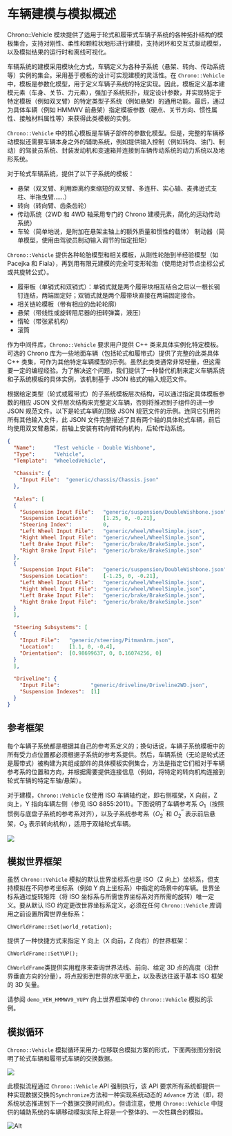 # 车辆建模与模拟概述

Chrono::Vehicle 模块提供了适用于轮式和履带式车辆子系统的各种拓扑结构的模板集合，支持对刚性、柔性和颗粒状地形进行建模，支持闭环和交互式驱动模型，以及模拟结果的运行时和离线可视化。

车辆系统的建模采用模块化方式，车辆定义为各种子系统（悬架、转向、传动系统等）实例的集合。采用基于模板的设计可实现建模的灵活性。在 `Chrono::Vehicle` 中，模板是参数化模型，用于定义车辆子系统的特定实现。因此，模板定义基本建模元素（车身、关节、力元素），强加子系统拓扑，规定设计参数，并实现特定于特定模板（例如双叉臂）的特定类型子系统（例如悬架）的通用功能。最后，通过为具体车辆（例如 HMMWV 前悬架）指定模板参数（硬点、关节方向、惯性属性、接触材料属性等）来获得此类模板的实例。

`Chrono::Vehicle` 中的核心模板是车辆子部件的参数化模型。但是，完整的车辆移动模拟还需要车辆本身之外的辅助系统，例如提供输入控制（例如转向、油门、制动）的驾驶员系统、封装发动机和变速箱并连接到车辆传动系统的动力系统以及地形系统。

对于轮式车辆系统，提供了以下子系统的模板：

- 悬架（双叉臂、利用距离约束缩短的双叉臂、多连杆、实心轴、麦弗逊式支柱、半拖曳臂……）
- 转向（转向臂、齿条齿轮）
- 传动系统（2WD 和 4WD 轴采用专门的 Chrono 建模元素，简化的运动传动系统）
- 车轮（简单地说，是附加在悬架主轴上的额外质量和惯性的载体）
制动器（简单模型，使用由驾驶员制动输入调节的恒定扭矩）

`Chrono::Vehicle` 提供各种轮胎模型和相关模板，从刚性轮胎到半经验模型（如 Pacejka 和 Fiala），再到用有限元建模的完全可变形轮胎（使用绝对节点坐标公式或共旋转公式）。

- 履带板（单销式和双销式）：单销式就是两个履带块相互结合之后以一根长钢钉连结，两端固定好；双销式就是两个履带块直接在两端固定接合。
- 相关链轮模板（带有相应的齿轮轮廓）
- 悬架（带线性或旋转阻尼器的扭转弹簧，液压）
- 惰轮（带张紧机构）
- 滚筒

作为中间件库，`Chrono::Vehicle` 要求用户提供 C++ 类来具体实例化特定模板。可选的 Chrono 库为一些地面车辆（包括轮式和履带式）提供了完整的此类具体 C++ 类集，可作为其他特定车辆模型的示例。虽然此类类通常非常轻量，但这需要一定的编程经验。为了解决这个问题，我们提供了一种替代机制来定义车辆系统和子系统模板的具体实例，该机制基于 JSON 格式的输入规范文件。

根据给定类型（轮式或履带式）的子系统模板层次结构，可以通过指定具体模板参数的相应 JSON 文件层次结构来完整定义车辆，否则将推迟到子组件的进一步 JSON 规范文件。以下是轮式车辆的顶级 JSON 规范文件的示例。连同它引用的所有其他输入文件，此 JSON 文件完整描述了具有两个轴的具体轮式车辆，前后均使用双叉臂悬架，前轴上安装有转向臂转向机构，后轮传动系统。

```json
{
  "Name":      "Test vehicle - Double Wishbone",
  "Type":      "Vehicle",
  "Template":  "WheeledVehicle",
 
  "Chassis": {
    "Input File":  "generic/chassis/Chassis.json"
  },
  
  "Axles": [
  {
    "Suspension Input File":   "generic/suspension/DoubleWishbone.json",
    "Suspension Location":     [1.25, 0, -0.21],
    "Steering Index":          0,
    "Left Wheel Input File":   "generic/wheel/WheelSimple.json",
    "Right Wheel Input File":  "generic/wheel/WheelSimple.json",
    "Left Brake Input File":   "generic/brake/BrakeSimple.json",
    "Right Brake Input File":  "generic/brake/BrakeSimple.json"
  },
  {
    "Suspension Input File":   "generic/suspension/DoubleWishbone.json",
    "Suspension Location":     [-1.25, 0, -0.21],
    "Left Wheel Input File":   "generic/wheel/WheelSimple.json",
    "Right Wheel Input File":  "generic/wheel/WheelSimple.json",
    "Left Brake Input File":   "generic/brake/BrakeSimple.json",
    "Right Brake Input File":  "generic/brake/BrakeSimple.json"
  }
  ],
  
  "Steering Subsystems": [
  {
    "Input File":   "generic/steering/PitmanArm.json",
    "Location":     [1.1, 0, -0.4],
    "Orientation":  [0.98699637, 0, 0.16074256, 0]
  }
  ],
  
  "Driveline": {
    "Input File":          "generic/driveline/Driveline2WD.json",
    "Suspension Indexes":  [1]
  }
}
```

## 参考框架 <span id="reference_frames"></span>
每个车辆子系统都是根据其自己的参考系定义的；换句话说，车辆子系统模板中的所有受力点位置都必须根据子系统的参考系提供。然后，车辆系统（无论是轮式还是履带式）被构建为其组成部件的具体模板实例集合，方法是指定它们相对于车辆参考系的位置和方向，并根据需要提供连接信息（例如，将特定的转向机构连接到轮式车辆的特定车轴/悬架）。

对于建模，`Chrono::Vehicle` 仅使用 ISO 车辆轴约定，即右侧框架，X 向前，Z 向上，Y 指向车辆左侧（参见 ISO 8855:2011）。下图说明了车辆参考系 $O_1$（按照惯例与底盘子系统的参考系对齐），以及子系统参考系（$O_2^'$ 和 $O_2^{''}$ 表示前后悬架，$O_3$ 表示转向机构），适用于双轴轮式车辆。

![](../img/chrono/ISO_frame.png)


## 模拟世界框架
虽然 `Chrono::Vehicle` 模拟的默认世界坐标系也是 ISO（Z 向上）坐标系，但支持模拟在不同参考坐标系（例如 Y 向上坐标系）中指定的场景中的车辆。世界坐标系通过旋转矩阵（将 ISO 坐标系与所需世界坐标系对齐所需的旋转）唯一定义。要从默认 ISO 约定更改世界坐标系定义，必须在任何 `Chrono::Vehicle` 库调用之前设置所需世界坐标系：
```shell script
ChWorldFrame::Set(world_rotation);
```

提供了一种快捷方式来指定 Y 向上（X 向前，Z 向右）的世界框架：

```shell script
ChWorldFrame::SetYUP();
```

`ChWorldFrame`类提供实用程序来查询世界法线、前向、给定 3D 点的高度（沿世界垂直方向的分量），将点投影到世界的水平面上，以及表达往返于基本 ISO 框架的 3D 矢量。

请参阅 `demo_VEH_HMMWV9_YUPY` 向上世界框架中的 `Chrono::Vehicle` 模拟的示例。


## 模拟循环 <span id="simulation_loop"></span>
`Chrono::Vehicle` 模拟循环采用力-位移联合模拟方案的形式，下面两张图分别说明了轮式车辆和履带式车辆的交换数据。

![](../img/chrono/data_flow_wheeled.png)

此模拟流程通过 `Chrono::Vehicle` API 强制执行，该 API 要求所有系统都提供一种实现数据交换的`Synchronize`方法和一种实现系统动态的 `Advance` 方法（即，将系统状态推进到下一个数据交换时间点）。但请注意，使用 `Chrono::Vehicle` 中提供的辅助系统的车辆移动模拟实际上将是一个整体的、一次性耦合的模拟。

![Alt](../img/chrono/simulation_loop.png)
